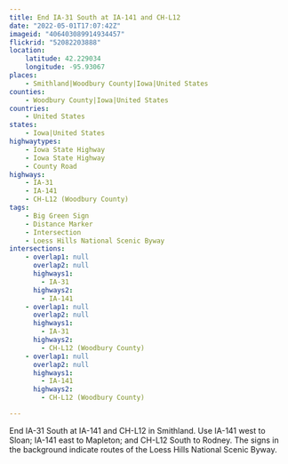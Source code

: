 ```yaml
---
title: End IA-31 South at IA-141 and CH-L12
date: "2022-05-01T17:07:42Z"
imageid: "406403089914934457"
flickrid: "52082203888"
location:
    latitude: 42.229034
    longitude: -95.93067
places:
    - Smithland|Woodbury County|Iowa|United States
counties:
    - Woodbury County|Iowa|United States
countries:
    - United States
states:
    - Iowa|United States
highwaytypes:
    - Iowa State Highway
    - Iowa State Highway
    - County Road
highways:
    - IA-31
    - IA-141
    - CH-L12 (Woodbury County)
tags:
    - Big Green Sign
    - Distance Marker
    - Intersection
    - Loess Hills National Scenic Byway
intersections:
    - overlap1: null
      overlap2: null
      highways1:
        - IA-31
      highways2:
        - IA-141
    - overlap1: null
      overlap2: null
      highways1:
        - IA-31
      highways2:
        - CH-L12 (Woodbury County)
    - overlap1: null
      overlap2: null
      highways1:
        - IA-141
      highways2:
        - CH-L12 (Woodbury County)

---
```

End IA-31 South at IA-141 and CH-L12 in Smithland.  Use IA-141 west to Sloan; IA-141 east to Mapleton; and CH-L12 South to Rodney.  The signs in the background indicate routes of the Loess Hills National Scenic Byway.